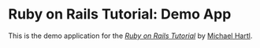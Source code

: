 # Ruby on Rails Tutorial: Demo App

This is the demo application for the
[*Ruby on Rails Tutorial*](http://railstutorial.org/)
by [Michael Hartl](http://michaelhartl.com/).